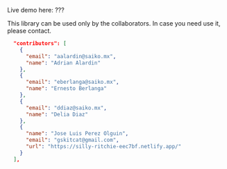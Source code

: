 Live demo here: ???

This library can be used only by the collaborators.
In case you need use it, please contact.

```json
  "contributors": [
    {
      "email": "aalardin@saiko.mx",
      "name": "Adrian Alardin"
    },
    {
      "email": "eberlanga@saiko.mx",
      "name": "Ernesto Berlanga"
    },
    {
      "email": "ddiaz@saiko.mx",
      "name": "Delia Diaz"
    },
    {
      "name": "Jose Luis Perez Olguin",
      "email": "gskitcat@gmail.com",
      "url": "https://silly-ritchie-eec7bf.netlify.app/"
    }
  ],
```
